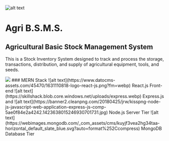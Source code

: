 ![alt text](https://scontent.fdvo3-1.fna.fbcdn.net/v/t39.30808-6/243346257_227373169418178_8019988756355809190_n.png?_nc_cat=105&ccb=1-7&_nc_sid=09cbfe&_nc_ohc=2GdY3-6LXIkAX_5k0JA&_nc_ht=scontent.fdvo3-1.fna&oh=00_AfDV7ApQvhdyQEKCmsZY41CJrP1OGphg1tqbLtplUJ0nhg&oe=63BE02C3)

# Agri B.S.M.S.
## Agricultural Basic Stock Management System
This is a Stock Inventory System designed to track and process the storage, transactions, distribution, and supply of agricultural equipment, tools, and seeds.

<img src="https://static.javatpoint.com/blog/images/mern-stack.png">
### MERN Stack
![alt text](https://www.datocms-assets.com/45470/1631110818-logo-react-js.png?fm=webp) React.js Front-end
![alt text](https://skillshack.blob.core.windows.net/uploads/express.webp) Express.js and 
![alt text](https://banner2.cleanpng.com/20180425/jrw/kisspng-node-js-javascript-web-application-express-js-comp-5ae0f84e2a4242.1423638015246930701731.jpg) Node.js Server Tier
![alt text](https://webimages.mongodb.com/_com_assets/cms/kuyjf3vea2hg34taa-horizontal_default_slate_blue.svg?auto=format%252Ccompress) MongoDB Database Tier
